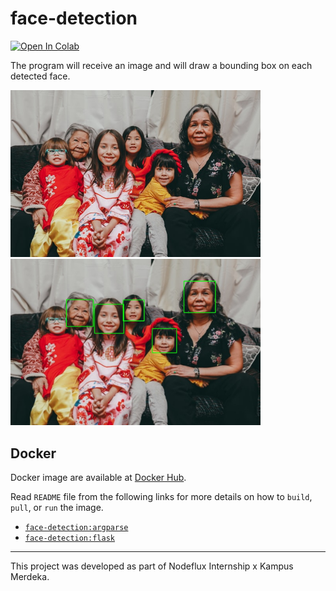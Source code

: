 # face-detection

[![Open In Colab](https://colab.research.google.com/assets/colab-badge.svg)](https://colab.research.google.com/drive/1XvDY8wFhDMQ3VFr2aX9InjU1ZGXfzPM1?usp=sharing)

The program will receive an image and will draw a bounding box on each detected face.

<p float="left">
  <img src="sample_image/0.jpg" width="400" />
  <img src="sample_output/result-0.jpg" width="400" /> 
</p>

## Docker

Docker image are available at [Docker Hub](https://hub.docker.com/repository/docker/jstnxu/face-detection/tags).

Read `README` file from the following links for more details on how to `build`, `pull`, or `run` the image.

 * [`face-detection:argparse`](argparse/README.md)
 * [`face-detection:flask`](flask/README.md)

---

This project was developed as part of Nodeflux Internship x Kampus Merdeka.
